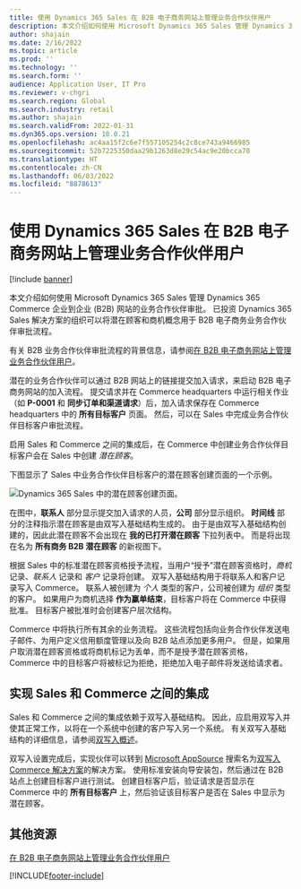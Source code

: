 ```yaml
---
title: 使用 Dynamics 365 Sales 在 B2B 电子商务网站上管理业务合作伙伴用户
description: 本文介绍如何使用 Microsoft Dynamics 365 Sales 管理 Dynamics 365 Commerce 企业到企业 (B2B) 网站的业务合作伙伴审批。
author: shajain
ms.date: 2/16/2022
ms.topic: article
ms.prod: ''
ms.technology: ''
ms.search.form: ''
audience: Application User, IT Pro
ms.reviewer: v-chgri
ms.search.region: Global
ms.search.industry: retail
ms.author: shajain
ms.search.validFrom: 2022-01-31
ms.dyn365.ops.version: 10.0.21
ms.openlocfilehash: ac4aa15f2c6e7f557105254c2c8ce743a9466985
ms.sourcegitcommit: 52b7225350daa29b1263d8e29c54ac9e20bcca70
ms.translationtype: HT
ms.contentlocale: zh-CN
ms.lasthandoff: 06/03/2022
ms.locfileid: "8878613"
---
```

# <a name="manage-business-partner-users-on-b2b-e-commerce-websites-using-dynamics-365-sales"></a>使用 Dynamics 365 Sales 在 B2B 电子商务网站上管理业务合作伙伴用户

[!include [banner](../../includes/banner.md)]

本文介绍如何使用 Microsoft Dynamics 365 Sales 管理 Dynamics 365 Commerce 企业到企业 (B2B) 网站的业务合作伙伴审批。 已投资 Dynamics 365 Sales 解决方案的组织可以将潜在顾客和商机概念用于 B2B 电子商务业务合作伙伴审批流程。

有关 B2B 业务合作伙伴审批流程的背景信息，请参阅[在 B2B 电子商务网站上管理业务合作伙伴用户](manage-b2b-users.md)。

潜在的业务合作伙伴可以通过 B2B 网站上的链接提交加入请求，来启动 B2B 电子商务网站的加入流程。 提交请求并在 Commerce headquarters 中运行相关作业（如 **P-0001** 和 **同步订单和渠道请求**）后，加入请求保存在 Commerce headquarters 中的 **所有目标客户** 页面。 然后，可以在 Sales 中完成业务合作伙伴目标客户审批流程。

启用 Sales 和 Commerce 之间的集成后，在 Commerce 中创建业务合作伙伴目标客户会在 Sales 中创建 *潜在顾客*。

下图显示了 Sales 中业务合作伙伴目标客户的潜在顾客创建页面的一个示例。

![Dynamics 365 Sales 中的潜在顾客创建页面。](../media/LeadInSales.png)

在图中，**联系人** 部分显示提交加入请求的人员，**公司** 部分显示组织。 **时间线** 部分的注释指示潜在顾客是由双写入基础结构生成的。 由于是由双写入基础结构创建的，因此此潜在顾客不会出现在 **我的已打开潜在顾客** 下拉列表中。 而是将出现在名为 **所有商务 B2B 潜在顾客** 的新视图下。

根据 Sales 中的标准潜在顾客资格授予流程，当用户“授予”潜在顾客资格时，*商机* 记录、*联系人* 记录和 *客户* 记录将创建。 双写入基础结构用于将联系人和客户记录写入 Commerce。 联系人被创建为 *个人* 类型的客户，公司被创建为 *组织* 类型的客户。 如果用户为商机选择 **作为赢单结束**，目标客户将在 Commerce 中获得批准。 目标客户被批准时会创建客户层次结构。

Commerce 中将执行所有其余的业务流程。 这些流程包括向业务合作伙伴发送电子邮件、为用户定义信用额度管理以及向 B2B 站点添加更多用户。 但是，如果用户取消潜在顾客资格或将商机标记为丢单，而不是授予潜在顾客资格，Commerce 中的目标客户将被标记为拒绝，拒绝加入电子邮件将发送给请求者。

## <a name="enable-integration-between-sales-and-commerce"></a>实现 Sales 和 Commerce 之间的集成

Sales 和 Commerce 之间的集成依赖于双写入基础结构。 因此，应启用双写入并使其正常工作，以将在一个系统中创建的客户写入另一个系统。 有关双写入基础结构的详细信息，请参阅[双写入概述](/dynamics365/fin-ops-core/dev-itpro/data-entities/dual-write/dual-write-overview)。

双写入设置完成后，实现伙伴可以转到 [Microsoft AppSource](https://appsource.microsoft.com/) 搜索名为[双写入 Commerce 解决方案](https://partner.microsoft.com/dashboard/commercial-marketplace/offers/7ca1d8c9-dc79-4cb7-a82e-8dc96a25acca/overview)的解决方案。 使用标准安装向导安装包，然后通过在 B2B 站点上创建目标客户进行测试。 创建目标客户后，验证请求是否显示在 Commerce 中的 **所有目标客户** 上，然后验证该目标客户是否在 Sales 中显示为潜在顾客。

## <a name="additional-resources"></a>其他资源

[在 B2B 电子商务网站上管理业务合作伙伴用户](manage-b2b-users.md)

[!INCLUDE[footer-include](../../includes/footer-banner.md)]
